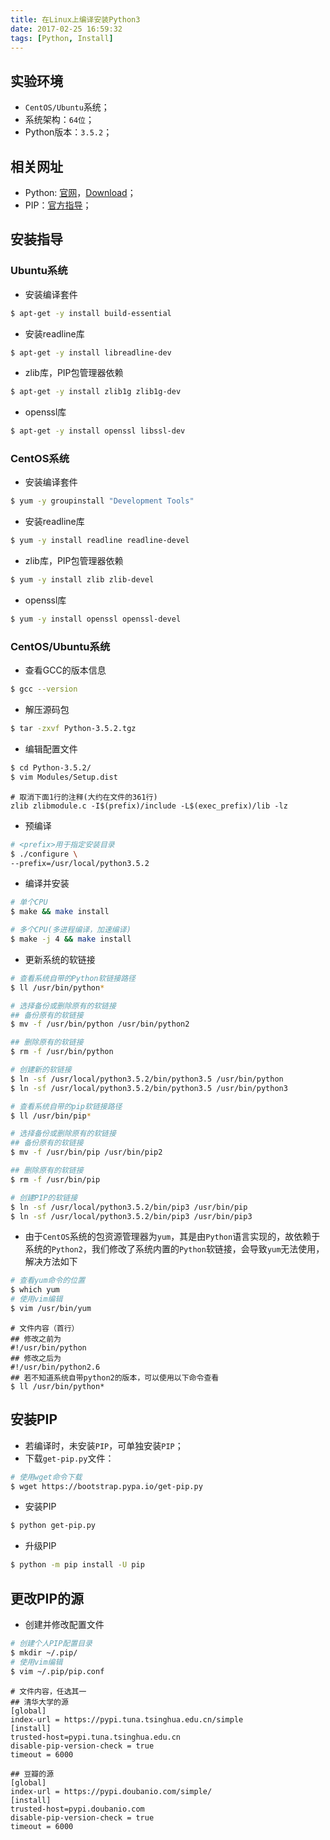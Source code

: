 ```yaml
---
title: 在Linux上编译安装Python3
date: 2017-02-25 16:59:32
tags: [Python, Install]
---
```


## 实验环境
+ `CentOS/Ubuntu`系统；
+ 系统架构：`64位`；
+ Python版本：`3.5.2`；

## 相关网址
+ Python: [官网](https://www.python.org/)，[Download](https://www.python.org/downloads/source/)；
+ PIP：[官方指导](https://pip.pypa.io/en/latest/installing/)；

<!-- more -->

## 安装指导
### Ubuntu系统
+ 安装编译套件

```bash
$ apt-get -y install build-essential
```

+ 安装readline库

```bash
$ apt-get -y install libreadline-dev
```

+ zlib库，PIP包管理器依赖

```bash
$ apt-get -y install zlib1g zlib1g-dev
```

+ openssl库

```bash
$ apt-get -y install openssl libssl-dev
```

### CentOS系统
+ 安装编译套件

```bash
$ yum -y groupinstall "Development Tools"
```
+ 安装readline库

```bash
$ yum -y install readline readline-devel
```
+ zlib库，PIP包管理器依赖

```bash
$ yum -y install zlib zlib-devel
```
+ openssl库

```bash
$ yum -y install openssl openssl-devel
```

### CentOS/Ubuntu系统
+ 查看GCC的版本信息

```bash
$ gcc --version
```
+ 解压源码包

```bash
$ tar -zxvf Python-3.5.2.tgz
```

+ 编辑配置文件

```bash
$ cd Python-3.5.2/
$ vim Modules/Setup.dist
```

```text
# 取消下面1行的注释(大约在文件的361行)
zlib zlibmodule.c -I$(prefix)/include -L$(exec_prefix)/lib -lz
```

+ 预编译

```bash
# <prefix>用于指定安装目录
$ ./configure \
--prefix=/usr/local/python3.5.2
```

+ 编译并安装

```bash
# 单个CPU
$ make && make install

# 多个CPU(多进程编译，加速编译)
$ make -j 4 && make install
```

+ 更新系统的软链接

```bash
# 查看系统自带的Python软链接路径
$ ll /usr/bin/python*

# 选择备份或删除原有的软链接
## 备份原有的软链接
$ mv -f /usr/bin/python /usr/bin/python2

## 删除原有的软链接
$ rm -f /usr/bin/python

# 创建新的软链接
$ ln -sf /usr/local/python3.5.2/bin/python3.5 /usr/bin/python
$ ln -sf /usr/local/python3.5.2/bin/python3.5 /usr/bin/python3

# 查看系统自带的pip软链接路径
$ ll /usr/bin/pip*

# 选择备份或删除原有的软链接
## 备份原有的软链接
$ mv -f /usr/bin/pip /usr/bin/pip2

## 删除原有的软链接
$ rm -f /usr/bin/pip

# 创建PIP的软链接
$ ln -sf /usr/local/python3.5.2/bin/pip3 /usr/bin/pip
$ ln -sf /usr/local/python3.5.2/bin/pip3 /usr/bin/pip3
```
+ 由于`CentOS`系统的包资源管理器为`yum`，其是由`Python`语言实现的，故依赖于系统的`Python2`，我们修改了系统内置的`Python`软链接，会导致`yum`无法使用，解决方法如下

```bash
# 查看yum命令的位置
$ which yum
# 使用vim编辑
$ vim /usr/bin/yum
```

```text
# 文件内容（首行）
## 修改之前为
#!/usr/bin/python
## 修改之后为
#!/usr/bin/python2.6
## 若不知道系统自带python2的版本，可以使用以下命令查看
$ ll /usr/bin/python*
```

## 安装PIP
+ 若编译时，未安装`PIP`，可单独安装`PIP`；
+ 下载`get-pip.py`文件：

```bash
# 使用wget命令下载
$ wget https://bootstrap.pypa.io/get-pip.py
```

+ 安装PIP

```bash
$ python get-pip.py
```

+ 升级PIP

```bash
$ python -m pip install -U pip
```

## 更改PIP的源

+ 创建并修改配置文件

```bash
# 创建个人PIP配置目录
$ mkdir ~/.pip/
# 使用vim编辑
$ vim ~/.pip/pip.conf
```

```text
# 文件内容，任选其一
## 清华大学的源
[global]
index-url = https://pypi.tuna.tsinghua.edu.cn/simple
[install]
trusted-host=pypi.tuna.tsinghua.edu.cn
disable-pip-version-check = true
timeout = 6000

## 豆瓣的源
[global]
index-url = https://pypi.doubanio.com/simple/
[install]
trusted-host=pypi.doubanio.com
disable-pip-version-check = true
timeout = 6000
```
